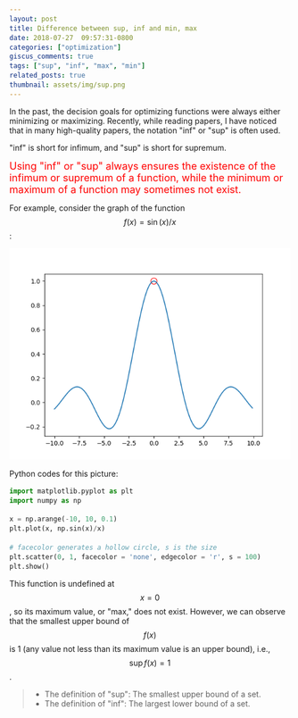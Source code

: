 ```yaml
---
layout: post
title: Difference between sup, inf and min, max
date: 2018-07-27  09:57:31-0800
categories: ["optimization"]
giscus_comments: true
tags: ["sup", "inf", "max", "min"]
related_posts: true
thumbnail: assets/img/sup.png
---
```


In the past, the decision goals for optimizing functions were always either minimizing or maximizing. Recently, while reading papers, I have noticed that in many high-quality papers, the notation "inf" or "sup" is often used.

"inf" is short for infimum, and "sup" is short for supremum.

<font color=red size=4>Using "inf" or "sup" always ensures the existence of the infimum or supremum of a function, while the minimum or maximum of a function may sometimes not exist.</font>

For example, consider the graph of the function $$f(x)=\sin(x)/x$$:

<p align="center">
  <img src="https://raw.githubusercontent.com/RobinChen121/robinchen121.github.io/master/assets/img/sup.png" />
</p>

Python codes for this picture:

```python
import matplotlib.pyplot as plt
import numpy as np

x = np.arange(-10, 10, 0.1)
plt.plot(x, np.sin(x)/x)

# facecolor generates a hollow circle, s is the size
plt.scatter(0, 1, facecolor = 'none', edgecolor = 'r', s = 100)
plt.show()

```

This function is undefined at $$x=0$$, so its maximum value, or "max," does not exist. However, we can observe that the smallest upper bound of $$f(x)$$ is 1 (any value not less than its maximum value is an upper bound), i.e., $$\sup f(x)=1$$.

> - The definition of "sup": The smallest upper bound of a set.
> - The definition of "inf": The largest lower bound of a set.

